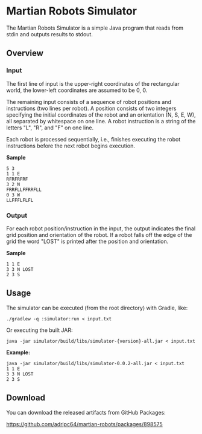 # Martian Robots Simulator

The Martian Robots Simulator is a simple Java program that reads from stdin and outputs results to stdout.

## Overview

### Input

The first line of input is the upper-right coordinates of the rectangular world, the lower-left coordinates are assumed to be 0, 0.

The remaining input consists of a sequence of robot positions and instructions (two lines per robot). A position consists of two integers specifying the initial coordinates of the robot and an orientation (N, S, E, W), all separated by whitespace on one line. A robot instruction is a string of the letters "L", "R", and "F" on one line.

Each robot is processed sequentially, i.e., finishes executing the robot instructions before the next robot begins execution.

**Sample**

```indicates
5 3
1 1 E
RFRFRFRF
3 2 N
FRRFLLFFRRFLL
0 3 W
LLFFFLFLFL
```

### Output

For each robot position/instruction in the input, the output indicates the final grid position and orientation of the robot. If a robot falls off the edge of the grid the word "LOST" is printed after the position and orientation.

**Sample**

```
1 1 E
3 3 N LOST
2 3 S
```

## Usage

The simulator can be executed (from the root directory) with Gradle, like:

``` 
./gradlew -q :simulator:run < input.txt
```

Or executing the built JAR:

``` 
java -jar simulator/build/libs/simulator-{version}-all.jar < input.txt
```

**Example:**

``` 
java -jar simulator/build/libs/simulator-0.0.2-all.jar < input.txt 
1 1 E
3 3 N LOST
2 3 S
```

## Download

You can download the released artifacts from GitHub Packages:

https://github.com/adripc64/martian-robots/packages/898575
